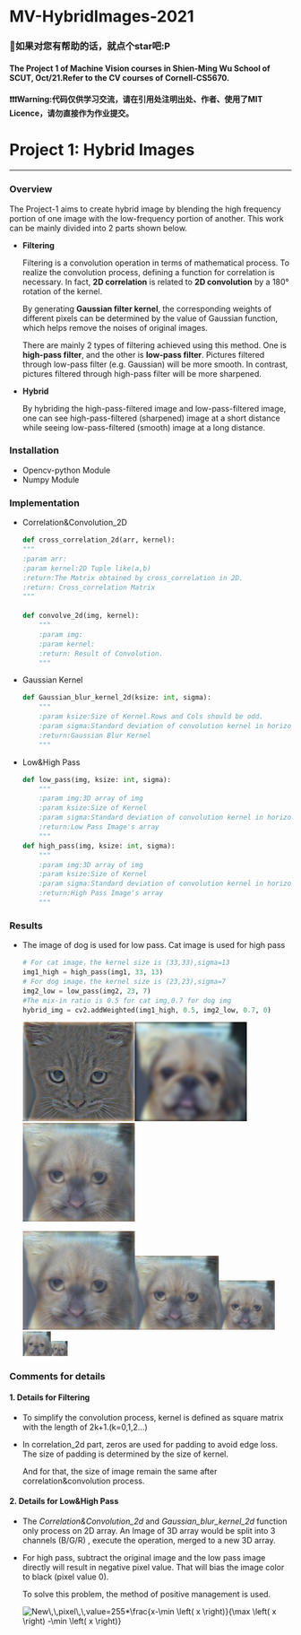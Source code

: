 # MV-HybridImages-2021
### 🎈如果对您有帮助的话，就点个star吧:P
#### The Project 1 of Machine Vision courses in Shien-Ming Wu School  of SCUT, Oct/21.Refer to the CV courses of Cornell-CS5670.
#### ❗❗❗Warning:代码仅供学习交流，请在引用处注明出处、作者、使用了MIT Licence，请勿直接作为作业提交。
# Project 1: Hybrid Images
------

### Overview

The Project-1 aims to create hybrid image by blending the high frequency portion of one image with the low-frequency portion of another. This work can be mainly divided into 2 parts shown below.

- **Filtering**

  Filtering is a convolution operation in terms of mathematical process. To realize the convolution process, defining a function for correlation is necessary. In fact, **2D correlation** is related to **2D convolution** by a 180° rotation of the kernel.

  By generating **Gaussian filter kernel**, the corresponding weights of different pixels can be determined by the value of Gaussian function, which helps remove the noises of original images.

  There are mainly 2 types of filtering achieved using this method. One is **high-pass filter**, and the other is **low-pass filter**. Pictures filtered through low-pass filter (e.g. Gaussian) will be more smooth. In contrast, pictures filtered through high-pass filter will be more sharpened.

- **Hybrid**

  By hybriding the high-pass-filtered image and low-pass-filtered image, one can see high-pass-filtered (sharpened) image at a short distance while seeing low-pass-filtered (smooth) image at a long distance.

### Installation

- Opencv-python Module
- Numpy Module

### Implementation

- Correlation&Convolution_2D

	~~~python
	def cross_correlation_2d(arr, kernel):
    """
    :param arr:
    :param kernel:2D Tuple like(a,b)
    :return:The Matrix obtained by cross_correlation in 2D.
    :return: Cross_correlation Matrix
    """
	
	def convolve_2d(img, kernel):
	    """
	    :param img:
	    :param kernel:
	    :return: Result of Convolution.
	    """
	~~~

- Gaussian Kernel

  ~~~python
  def Gaussian_blur_kernel_2d(ksize: int, sigma):
      """
      :param ksize:Size of Kernel.Rows and Cols should be odd.
      :param sigma:Standard deviation of convolution kernel in horizontal direction
      :return:Gaussian Blur Kernel
      """
  ~~~

- Low&High Pass

  ~~~python
  def low_pass(img, ksize: int, sigma):
      """
      :param img:3D array of img
      :param ksize:Size of Kernel
      :param sigma:Standard deviation of convolution kernel in horizontal direction
      :return:Low Pass Image's array
      """
  def high_pass(img, ksize: int, sigma):
      """
      :param img:3D array of img
      :param ksize:Size of Kernel
      :param sigma:Standard deviation of convolution kernel in horizontal direction
      :return:High Pass Image's array
      """
  ~~~
  

### Results

- The image of dog is used for low pass. Cat image is used for high pass 

  ~~~ python
  # For cat image，the kernel size is (33,33),sigma=13
  img1_high = high_pass(img1, 33, 13)
  # For dog image，the kernel size is (23,23),sigma=7
  img2_low = low_pass(img2, 23, 7)
  #The mix-in ratio is 0.5 for cat img,0.7 for dog img
  hybrid_img = cv2.addWeighted(img1_high, 0.5, img2_low, 0.7, 0)
  ~~~


  <img src=".\Results\right.png" width="200px" /><img src=".\Results\left.png" width="200px" /><img src=".\Results\hybrid.png" width="200px"/>

  

  <img src=".\Results\hybrid.png" width="200px" /><img src=".\Results\hybrid.png" width="150px" /><img src=".\Results\hybrid.png" width="100px" /><img src=".\Results\hybrid.png" width="50px" /><img src=".\Results\hybrid.png" width="30px" />

### Comments for details

#### 1. Details for Filtering

- To simplify the convolution process, kernel is defined as square matrix with the length of 2k+1.(k=0,1,2...) 

- In correlation_2d part, zeros are used for padding to avoid edge loss. The size of padding is determined by  the size of kernel. 

  And for that, the size of image remain the same after correlation&convolution process.

#### 2. Details for Low&High Pass

- The *Correlation&Convolution_2d* and *Gaussian_blur_kernel_2d* function only process on 2D array. An Image of 3D array would be split into 3 channels (B/G/R) , execute the operation, merged to a new 3D array.

- For high pass, subtract the original image and the low pass image directly will result in negative pixel value. That will bias the image color to black (pixel value 0).

  To solve this problem, the method of positive management is used.
  
  <img src="https://latex.codecogs.com/svg.image?New\,\,pixel\,\,value=255*\frac{x-\min&space;\left(&space;x&space;\right)}{\max&space;\left(&space;x&space;\right)&space;-\min&space;\left(&space;x&space;\right)}" title="New\,\,pixel\,\,value=255*\frac{x-\min \left( x \right)}{\max \left( x \right) -\min \left( x \right)}" />



